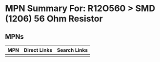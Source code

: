 



# MPN Summary For: R12O560 > SMD (1206) 56 Ohm Resistor

## MPNs
  

|MPN|Direct Links|Search Links|
| :--- | :--- | :--- |
||||
